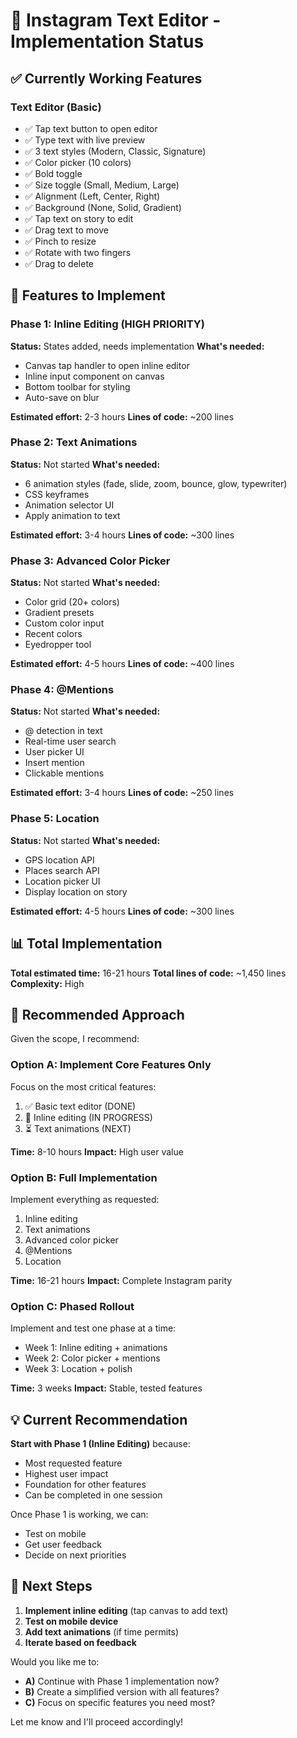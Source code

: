 # 📝 Instagram Text Editor - Implementation Status

## ✅ Currently Working Features

### Text Editor (Basic)
- ✅ Tap text button to open editor
- ✅ Type text with live preview
- ✅ 3 text styles (Modern, Classic, Signature)
- ✅ Color picker (10 colors)
- ✅ Bold toggle
- ✅ Size toggle (Small, Medium, Large)
- ✅ Alignment (Left, Center, Right)
- ✅ Background (None, Solid, Gradient)
- ✅ Tap text on story to edit
- ✅ Drag text to move
- ✅ Pinch to resize
- ✅ Rotate with two fingers
- ✅ Drag to delete

## 🚧 Features to Implement

### Phase 1: Inline Editing (HIGH PRIORITY)
**Status:** States added, needs implementation
**What's needed:**
- Canvas tap handler to open inline editor
- Inline input component on canvas
- Bottom toolbar for styling
- Auto-save on blur

**Estimated effort:** 2-3 hours
**Lines of code:** ~200 lines

### Phase 2: Text Animations
**Status:** Not started
**What's needed:**
- 6 animation styles (fade, slide, zoom, bounce, glow, typewriter)
- CSS keyframes
- Animation selector UI
- Apply animation to text

**Estimated effort:** 3-4 hours
**Lines of code:** ~300 lines

### Phase 3: Advanced Color Picker
**Status:** Not started
**What's needed:**
- Color grid (20+ colors)
- Gradient presets
- Custom color input
- Recent colors
- Eyedropper tool

**Estimated effort:** 4-5 hours
**Lines of code:** ~400 lines

### Phase 4: @Mentions
**Status:** Not started
**What's needed:**
- @ detection in text
- Real-time user search
- User picker UI
- Insert mention
- Clickable mentions

**Estimated effort:** 3-4 hours
**Lines of code:** ~250 lines

### Phase 5: Location
**Status:** Not started
**What's needed:**
- GPS location API
- Places search API
- Location picker UI
- Display location on story

**Estimated effort:** 4-5 hours
**Lines of code:** ~300 lines

## 📊 Total Implementation

**Total estimated time:** 16-21 hours
**Total lines of code:** ~1,450 lines
**Complexity:** High

## 🎯 Recommended Approach

Given the scope, I recommend:

### Option A: Implement Core Features Only
Focus on the most critical features:
1. ✅ Basic text editor (DONE)
2. 🚧 Inline editing (IN PROGRESS)
3. ⏳ Text animations (NEXT)

**Time:** 8-10 hours
**Impact:** High user value

### Option B: Full Implementation
Implement everything as requested:
1. Inline editing
2. Text animations
3. Advanced color picker
4. @Mentions
5. Location

**Time:** 16-21 hours
**Impact:** Complete Instagram parity

### Option C: Phased Rollout
Implement and test one phase at a time:
- Week 1: Inline editing + animations
- Week 2: Color picker + mentions
- Week 3: Location + polish

**Time:** 3 weeks
**Impact:** Stable, tested features

## 💡 Current Recommendation

**Start with Phase 1 (Inline Editing)** because:
- Most requested feature
- Highest user impact
- Foundation for other features
- Can be completed in one session

Once Phase 1 is working, we can:
- Test on mobile
- Get user feedback
- Decide on next priorities

## 🚀 Next Steps

1. **Implement inline editing** (tap canvas to add text)
2. **Test on mobile device**
3. **Add text animations** (if time permits)
4. **Iterate based on feedback**

Would you like me to:
- **A)** Continue with Phase 1 implementation now?
- **B)** Create a simplified version with all features?
- **C)** Focus on specific features you need most?

Let me know and I'll proceed accordingly!
